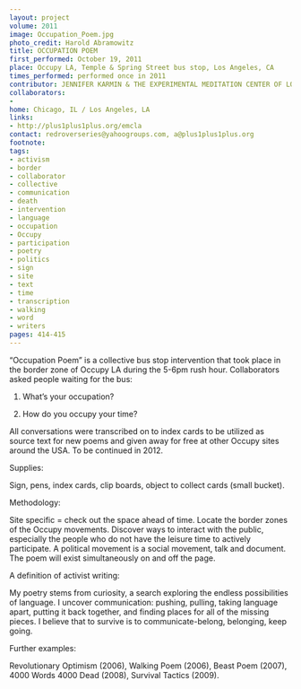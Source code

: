 ```yaml
---
layout: project
volume: 2011
image: Occupation_Poem.jpg
photo_credit: Harold Abramowitz
title: OCCUPATION POEM
first_performed: October 19, 2011
place: Occupy LA, Temple & Spring Street bus stop, Los Angeles, CA
times_performed: performed once in 2011
contributor: JENNIFER KARMIN & THE EXPERIMENTAL MEDITATION CENTER OF LOS ANGELES
collaborators:
- 
home: Chicago, IL / Los Angeles, LA
links:
- http://plus1plus1plus.org/emcla
contact: redroverseries@yahoogroups.com, a@plus1plus1plus.org
footnote: 
tags:
- activism
- border
- collaborator
- collective
- communication
- death
- intervention
- language
- occupation
- Occupy
- participation
- poetry
- politics
- sign
- site
- text
- time
- transcription
- walking
- word
- writers
pages: 414-415
---
```


“Occupation Poem” is a collective bus stop intervention that took place in the border zone of Occupy LA during the 5-6pm rush hour. Collaborators asked people waiting for the bus: 

1. What’s your occupation? 

2. How do you occupy your time? 

All conversations were transcribed on to index cards to be utilized as source text for new poems and given away for free at other Occupy sites around the USA. To be continued in 2012.

Supplies: 

Sign, pens, index cards, clip boards, object to collect cards (small bucket).

Methodology: 

Site specific = check out the space ahead of time. Locate the border zones of the Occupy movements. Discover ways to interact with the public, especially the people who do not have the leisure time to actively participate. A political movement is a social movement, talk and document. The poem will exist simultaneously on and off the page.

A definition of activist writing: 

My poetry stems from curiosity, a search exploring the endless possibilities of language. I uncover communication: pushing, pulling, taking language apart, putting it back together, and finding places for all of the missing pieces. I believe that to survive is to communicate-belong, belonging, keep going. 

Further examples:

Revolutionary Optimism (2006), Walking Poem (2006), Beast Poem (2007), 4000 Words 4000 Dead (2008), Survival Tactics (2009).
